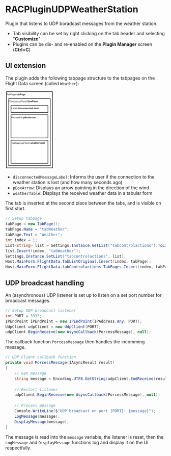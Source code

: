 # RACPluginUDPWeatherStation

Plugin that listens to UDP boradcast messages from the weather station.

 - Tab visibility can be set by right clicking on the tab header and selecting "**Customize**"
 - Plugins can be dis- and re-enabled on the **Plugin Manager** screen (**Ctrl+C**)

## UI extension

The plugin adds the following tabpage structure to the tabpages on the Flight Data screen (called `Weather`):

<img src="img/layout.png" width="30%">

 - `disconnectedMessageLabel`: Informs the user if the connection to the weather station is lost (and how many seconds ago)
 - `pBoxArrow`: Displays an arrow pointing in the direction of the wind
 - `weatherTable`: Displays the received weather data in a tabular form

The tab is inserted at the second place between the tabs, and is visible on first start.

```cs
// Setup tabpage
tabPage = new TabPage();
tabPage.Name = "tabWeather";
tabPage.Text = "Weather";
int index = 1;
List<string> list = Settings.Instance.GetList("tabcontrolactions").ToList();
list.Insert(index, "tabWeather");
Settings.Instance.SetList("tabcontrolactions", list);
Host.MainForm.FlightData.TabListOriginal.Insert(index, tabPage);
Host.MainForm.FlightData.tabControlactions.TabPages.Insert(index, tabPage);
```

## UDP broadcast handling

An (asynchronous) UDP listener is set up to listen on a set port number for broadcast messages.

```cs
// Setup UDP broadcast listener
int PORT = 3333;
IPEndPoint iPEndPoint = new IPEndPoint(IPAddress.Any, PORT);
UdpClient udpClient = new UdpClient(PORT);
udpClient.BeginReceive(new AsyncCallback(PorcessMessage), null);
```

The callback function `PorcessMessage` then handles the incomming message.

```cs
// UDP Client callback function
private void PorcessMessage(IAsyncResult result)
{
    // Get message
    string message = Encoding.UTF8.GetString(udpClient.EndReceive(result, ref iPEndPoint));

    // Restart listener
    udpClient.BeginReceive(new AsyncCallback(PorcessMessage), null);

    // Process message
    Console.WriteLine($"UDP broadcast on port {PORT}: {message}");
    LogMessage(message);
    DisplayMessage(message);
}
```

The message is read into the `message` variable, the listener is reset, then the `LogMessage` and `DisplayMessage` functions log and display it on the UI respectfully.
